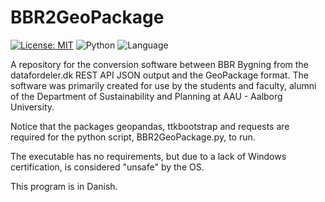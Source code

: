# BBR2GeoPackage
 [![License: MIT](https://img.shields.io/badge/License-MIT-yellow.svg)](https://opensource.org/licenses/MIT) ![Python](https://img.shields.io/badge/Python-3.12.1-green) ![Language](https://img.shields.io/badge/Language-🇩🇰_Danish-red)

A repository for the conversion software between BBR Bygning from the datafordeler.dk REST API JSON output and the GeoPackage format.
The software was primarily created for use by the students and faculty, alumni of the Department of Sustainability and Planning at AAU - Aalborg University.

Notice that the packages geopandas, ttkbootstrap and requests are required for the python script, BBR2GeoPackage.py, to run. 

The executable has no requirements, but due to a lack of Windows certification, is considered "unsafe" by the OS.

This program is in Danish.
